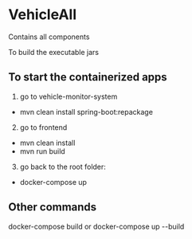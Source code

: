# VehicleAll

Contains all components

To build the executable jars

## To start the containerized apps
1. go to vehicle-monitor-system
- mvn clean install spring-boot:repackage

2. go to frontend
- mvn clean install
- mvn run build

3. go back to the root folder:
- docker-compose up


## Other commands
docker-compose build 
  or 
docker-compose up --build
